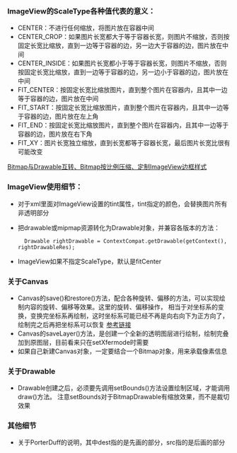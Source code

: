 ### ImageView的ScaleType各种值代表的意义：- CENTER：不进行任何缩放，将图片放在容器中间- CENTER_CROP：如果图片长宽都大于等于容器长宽，则图片不缩放，否则按固定长宽比缩放，直到一边等于容器的边，另一边大于容器的边，图片放在中间- CENTER_INSIDE：如果图片长宽都小于等于容器长宽，则图片不缩放，否则按固定长宽比缩放，直到一边等于容器的边，另一边小于容器的边，图片放在中间- FIT_CENTER：按固定长宽比缩放图片，直到整个图片在容器内，且其中一边等于容器的边，图片放在中间- FIT_START：按固定长宽比缩放图片，直到整个图片在容器内，且其中一边等于容器的边，图片放在左上角- FIT_END：按固定长宽比缩放图片，直到整个图片在容器内，且其中一边等于容器的边，图片放在右下角- FIT_XY：图片长宽独立缩放，直到长宽都等于容器长宽，最后图片长宽比很有可能改变[Bitmap与Drawable互转、Bitmap按比例压缩、定制ImageView边框样式](E:\Android\MyCodes\MyLaboratory\DemoCollection\图片处理.md)### ImageView使用细节：- 对于xml里面对ImageView设置的tint属性，tint指定的颜色，会替换图片所有非透明部分- 把drawable或mipmap资源转化为Drawable对象，并兼容各版本的方法：        Drawable rightDrawable = ContextCompat.getDrawable(getContext(), rightDrawableRes);        - ImageView如果不指定ScaleType，默认是fitCenter### 关于Canvas- Canvas的save()和restore()方法，配合各种旋转、偏移的方法，可以实现绘制内容的旋转、偏移等效果。这里的旋转、偏移操作，    相当于对坐标系的变换，变换完坐标系再绘制，这时坐标系可能已经不再是向右向下为正方向了，绘制完之后再把坐标系可以恢复    [参考链接](https://www.jianshu.com/p/e90accd0967f)- Canvas的saveLayer()方法，是创建一个全新的透明图层进行绘制，绘制完叠加到原图层，目前看来只在setXfermode时需要- 如果自己新建Canvas对象，一定要结合一个Bitmap对象，用来承载像素信息### 关于Drawable- Drawable创建之后，必须要先调用setBounds()方法设置绘制区域，才能调用draw()方法。    注意setBounds对于BitmapDrawable有缩放效果，而不是裁切效果### 其他细节- 关于PorterDuff的说明，其中dest指的是先画的部分，src指的是后画的部分